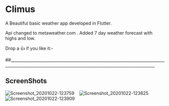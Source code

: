 # Climus

A Beautiful basic weather app developed in Flutter. 


Api changed to metaweather.com .
Added 7 day weather forecast with highs and low.

Drop a 👍 if you like it:-


##______________________________________________________________________________________________________________________________________________________

##                                                                  ScreenShots


![Screenshot_20201022-123759](https://user-images.githubusercontent.com/51052011/96885649-6ebaf080-14a0-11eb-9a2b-70b8fe914aa1.jpg)&nbsp; &nbsp; ![Screenshot_20201022-123825](https://user-images.githubusercontent.com/51052011/96885659-7084b400-14a0-11eb-97a2-7d7b35022fae.jpg)  ![Screenshot_20201022-123909](https://user-images.githubusercontent.com/51052011/96885666-71b5e100-14a0-11eb-8093-6a8e79ef2ead.jpg)





